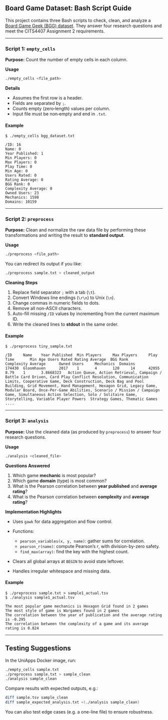 ## Board Game Dataset: Bash Script Guide

This project contains three Bash scripts to check, clean, and analyze a [Board Game Geek (BGG) dataset](https://www.kaggle.com/datasets/andrewmvd/board-games). They answer four research questions and meet the CITS4407 Assignment 2 requirements.

---

### Script 1: `empty_cells`

**Purpose:** Count the number of empty cells in each column.

**Usage**

```bash
./empty_cells <file_path>
```

**Details**

* Assumes the first row is a header.
* Fields are separated by `;`.
* Counts empty (zero‐length) values per column.
* Input file must be non‐empty and end in `.txt`.

#### Example

```text
$ ./empty_cells bgg_dataset.txt

/ID: 16
Name: 0
Year Published: 1
Min Players: 0
Max Players: 0
Play Time: 0
Min Age: 0
Users Rated: 0
Rating Average: 0
BGG Rank: 0
Complexity Average: 0
Owned Users: 23
Mechanics: 1598
Domains: 10159
```

---

### Script 2: `preprocess`

**Purpose:** Clean and normalize the raw data file by performing these transformations and writing the result to **standard output**.

**Usage**

```bash
./preprocess <file_path>
```

You can redirect its output if you like:

```bash
./preprocess sample.txt > cleaned_output
```

**Cleaning Steps**

1. Replace field separator `;` with a tab (`\t`).
2. Convert Windows line endings (`\r\n`) to Unix (`\n`).
3. Change commas in numeric fields to dots.
4. Remove all non-ASCII characters.
5. Auto-fill missing `/ID` values by incrementing from the current maximum ID.
6. Write the cleaned lines to **stdout** in the same order.

#### Example

```text
$ ./preprocess tiny_sample.txt

/ID     Name    Year Published  Min Players     Max Players     Play Time       Min Age Users Rated Rating Average  BGG Rank        Complexity Average      Owned Users     Mechanics  Domains
174430  Gloomhaven      2017    1       4       120     14      42055   8.79    1       3.8668323   Action Queue, Action Retrieval, Campaign / Battle Card Driven, Card Play Conflict Resolution, Communication Limits, Cooperative Game, Deck Construction, Deck Bag and Pool Building, Grid Movement, Hand Management, Hexagon Grid, Legacy Game, Modular Board, Once-Per-Game Abilities, Scenario / Mission / Campaign Game, Simultaneous Action Selection, Solo / Solitaire Game, Storytelling, Variable Player Powers  Strategy Games, Thematic Games
....
```

---

### Script 3: `analysis`

**Purpose:** Use the cleaned data (as produced by `preprocess`) to answer four research questions.

**Usage**

```bash
./analysis <cleaned_file>
```

**Questions Answered**

1. Which game **mechanic** is most popular?
2. Which game **domain** (type) is most common?
3. What is the Pearson correlation between **year published** and **average rating**?
4. What is the Pearson correlation between **complexity** and **average rating**?

**Implementation Highlights**

* Uses `gawk` for data aggregation and flow control.
* Functions:

  * `pearson_variables(x, y, name)`: gather sums for correlation.
  * `pearson_r(name)`: compute Pearson’s *r*, with division-by-zero safety.
  * `find_max(array)`: find the key with the highest count.
* Clears all global arrays at `BEGIN` to avoid state leftover.
* Handles irregular whitespace and missing data.

#### Example

```text
$ ./preprocess sample.txt > sample1_actual.tsv
$ ./analysis sample1_actual.tsv

The most popular game mechanics is Hexagon Grid found in 2 games
The most style of game is Wargames found in 2 games
The correlation between the year of publication and the average rating is -0.295
The correlation between the complexity of a game and its average rating is 0.824
```

---

## Testing Suggestions

In the UniApps Docker image, run:

```bash
./empty_cells sample.txt
./preprocess sample.txt > sample_clean
./analysis sample_clean
```

Compare results with expected outputs, e.g.:

```bash
diff sample.tsv sample_clean
diff sample_expected_analysis.txt <(./analysis sample_clean)
```

You can also test edge cases (e.g. a one-line file) to ensure robustness.
